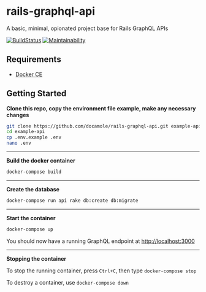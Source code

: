 # rails-graphql-api

A basic, minimal, opionated project base for Rails GraphQL APIs

[![BuildStatus](https://travis-ci.org/Docamole/rails-graphql-api.svg?branch=master)](https://travis-ci.org/Docamole/rails-graphql-api)
[![Maintainability](https://api.codeclimate.com/v1/badges/08fcb1975ad2f7871544/maintainability)](https://codeclimate.com/github/Docamole/rails-graphql-api/maintainability)

## Requirements

- [Docker CE](https://www.docker.com/community-edition)

## Getting Started

**Clone this repo, copy the environment file example, make any necessary changes**

```bash
git clone https://github.com/docamole/rails-graphql-api.git example-api
cd example-api
cp .env.example .env
nano .env
```

***

**Build the docker container**

```bash
docker-compose build
```

***

**Create the database**

```bash
docker-compose run api rake db:create db:migrate
```

***

**Start the container**

```bash
docker-compose up
```

You should now have a running GraphQL endpoint at [http://localhost:3000](http://localhost:3000)

***

**Stopping the container**

To stop the running container, press `Ctrl+C`, then type `docker-compose stop`

To destroy a container, use `docker-compose down`
